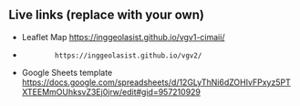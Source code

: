 ## Live links (replace with your own)
- Leaflet Map https://inggeolasist.github.io/vgv1-cimaii/
-             https://inggeolasist.github.io/vgv2/
- Google Sheets template https://docs.google.com/spreadsheets/d/12GLyThNi6dZOHIvFPxyz5PTXTEEMmOUhksvZ3Ej0jrw/edit#gid=957210929
